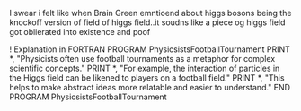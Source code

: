 I swear i felt like when Brain Green emntioend about higgs bosons being the knockoff version of field of higgs field..it soudns like a piece og higgs field got oblierated into existence and poof

! Explanation in FORTRAN
PROGRAM PhysicsistsFootballTournament
  PRINT *, "Physicists often use football tournaments as a metaphor for complex scientific concepts."
  PRINT *, "For example, the interaction of particles in the Higgs field can be likened to players on a football field."
  PRINT *, "This helps to make abstract ideas more relatable and easier to understand."
END PROGRAM PhysicsistsFootballTournament
